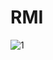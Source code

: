 # RMI
![1](https://github.com/salwaalmastouur/RMI/assets/125928613/af34246a-469e-4013-8afe-795e9a3de64c)
